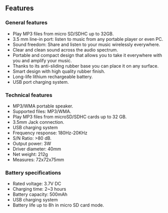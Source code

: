 ## Features

### General features

* Play MP3 files from micro SD/SDHC up to 32GB.
* 3.5 mm line-in port: listen to music from any portable player or even PC.
* Sound freedom: Share and listen to your music wirelessly everywhere.
* Clear and clean sound across the audio spectrum.
* Portable and compact design that allows you to take it everywhere with you and amplify your music.
* Thanks to its anti-sliding rubber base you can place it on any surface. 
* Smart design with high quality rubber finish.
* Long-life lithium rechargeable battery.
* USB port charging system.

### Technical features

* MP3/WMA portable speaker.
* Supported files: MP3/WMA.
* Play MP3 files from microSD/SDHC cards up to 32 GB.
* 3.5mm Jack connection.
* USB charging system
* Frequency response: 180Hz-20KHz
* S/N Ratio: >80 dB.
* Output power: 3W
* Driver diameter: 40mm
* Net weight: 212g
* Measures: 72x72x75mm

### Battery specifications

* Rated voltage: 3.7V DC
* Charging time: 2~3 hours
* Battery capacity: 500mAh
* USB charging system
* Battery life up to 8h in micro SD card mode.
